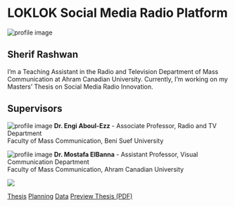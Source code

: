 # LOKLOK Social Media Radio Platform

![profile image](https://srashwan.github.io/loklok/picture.jpeg)

Sherif Rashwan
--------------

I’m a Teaching Assistant in the Radio and Television Department of Mass Communication at Ahram Canadian University. Currently, I’m working on my Masters’ Thesis on Social Media Radio Innovation.

**Supervisors**
---------------

  
![profile image](engi.jpg) **Dr. Engi Aboul-Ezz** - Associate Professor, Radio and TV Department  
Faculty of Mass Communication, Beni Suef University

![profile image](banna.jpg) **Dr. Mostafa ElBanna** - Assistant Professor, Visual Communication Department  
Faculty of Mass Communication, Ahram Canadian University

![](qr-code.png)

[Thesis](papers/ "Thesis") [Planning](courses/ "Planning") [Data](data/ "Data") [Preview Thesis (PDF)](thesis.pdf "Preview Thesis (PDF)")
